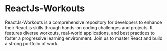 # ReactJs-Workouts
ReactJs-Workouts is a comprehensive repository for developers to enhance their React.js skills through hands-on coding challenges and projects. It features diverse workouts, real-world applications, and best practices to foster a progressive learning environment. Join us to master React and build a strong portfolio of work
